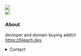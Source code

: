 ![](https://raw.githubusercontent.com/BleachDrinker420/BleachDrinker420/main/60e5c009d2da4.gif)  
![](https://komarev.com/ghpvc/?username=bleachdrinker420&style=flat-square&label=Garfield+Cube+Views)

### About
devloper and domain buying addict  
https://bleach.dev  

<details>
  <summary>Contact</summary>
  
  - Discord: `Bleach#0136`   
  - Email: `bleachhackcorp@gmail.com`
</details>
